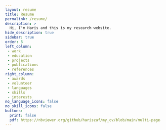 ```yaml
---
layout: resume
title: Resume
permalink: /resume/
description: >
  Hi, I'm Haris and this is my research website.
hide_description: true
sidebar: true
order: 5
left_column:
 - work
 - education
 - projects
 - publications
 - references
right_column:
 - awards
 - volunteer
 - languages
 - skills
 - interests
no_language_icons: false
no_skill_icons: false
buttons:
  print: false
  pdf: https://nbviewer.org/github/hariszaf/my_cv/blob/main/multi-page-CV/zaferopoulos_cv_multipage.pdf
---
```


